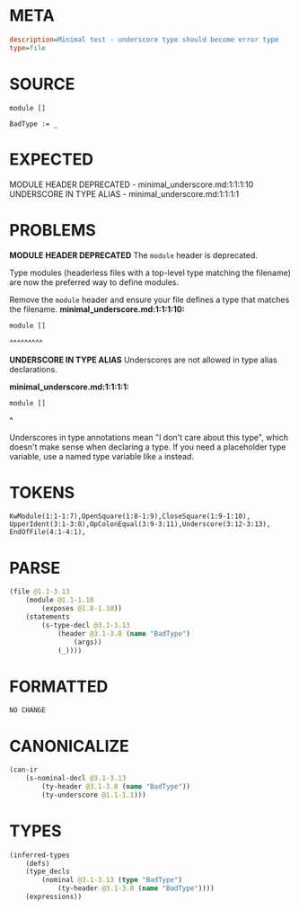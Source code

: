 # META
~~~ini
description=Minimal test - underscore type should become error type
type=file
~~~
# SOURCE
~~~roc
module []

BadType := _
~~~
# EXPECTED
MODULE HEADER DEPRECATED - minimal_underscore.md:1:1:1:10
UNDERSCORE IN TYPE ALIAS - minimal_underscore.md:1:1:1:1
# PROBLEMS
**MODULE HEADER DEPRECATED**
The `module` header is deprecated.

Type modules (headerless files with a top-level type matching the filename) are now the preferred way to define modules.

Remove the `module` header and ensure your file defines a type that matches the filename.
**minimal_underscore.md:1:1:1:10:**
```roc
module []
```
^^^^^^^^^


**UNDERSCORE IN TYPE ALIAS**
Underscores are not allowed in type alias declarations.

**minimal_underscore.md:1:1:1:1:**
```roc
module []
```
^

Underscores in type annotations mean "I don't care about this type", which doesn't make sense when declaring a type. If you need a placeholder type variable, use a named type variable like `a` instead.

# TOKENS
~~~zig
KwModule(1:1-1:7),OpenSquare(1:8-1:9),CloseSquare(1:9-1:10),
UpperIdent(3:1-3:8),OpColonEqual(3:9-3:11),Underscore(3:12-3:13),
EndOfFile(4:1-4:1),
~~~
# PARSE
~~~clojure
(file @1.1-3.13
	(module @1.1-1.10
		(exposes @1.8-1.10))
	(statements
		(s-type-decl @3.1-3.13
			(header @3.1-3.8 (name "BadType")
				(args))
			(_))))
~~~
# FORMATTED
~~~roc
NO CHANGE
~~~
# CANONICALIZE
~~~clojure
(can-ir
	(s-nominal-decl @3.1-3.13
		(ty-header @3.1-3.8 (name "BadType"))
		(ty-underscore @1.1-1.1)))
~~~
# TYPES
~~~clojure
(inferred-types
	(defs)
	(type_decls
		(nominal @3.1-3.13 (type "BadType")
			(ty-header @3.1-3.8 (name "BadType"))))
	(expressions))
~~~
